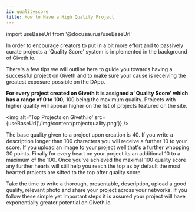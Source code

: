 ```yaml
---
id: qualityscore
title: How to Have a High Quality Project
---
```

import useBaseUrl from '@docusaurus/useBaseUrl'

In order to encourage creators to put in a bit more effort and to passively curate projects a 'Quality Score' system is implemented in the background of Giveth.io.

There's a few tips we will outline here to guide you towards having a successful project on Giveth and to make sure your cause is receiving the greatest exposure possible on the DApp.

**For every project created on Giveth it is assigned a 'Quality Score' which has a range of 0 to 100**, 100 being the maximum quality. Projects with higher quality will appear higher on the list of projects featured on the site.

<img alt='Top Projects on Giveth.io' src={useBaseUrl('/img/content/projectquality.png')} />

The base quality given to a project upon creation is 40. If you write a description longer than 100 characters you will receive a further 10 to your score. If you upload an image to your project well that's a further whopping 30 points. Finally for every heart on your project its an additional 10 to a maximum of the 100. Once you've achieved the maximal 100 quality score any further hearts will still help you reach the top as by default the most hearted projects are sifted to the top after quality score.

Take the time to write a thorough, presentable, description, upload a good quality, relevant photo and share your project across your networks. If you follow these simple yet important steps it is assured your project will have exponentially greater potential on Giveth.io.

